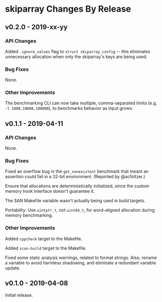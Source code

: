 # skiparray Changes By Release

## v0.2.0 - 2019-xx-yy

### API Changes

Added `.ignore_values` flag to `struct skiparray_config` -- this
eliminates unnecessary allocation when only the skiparray's keys
are being used.

### Bug Fixes

None.

### Other Improvements

The benchmarking CLI can now take multiple, comma-separated limits (e.g.
`-l 1000,10000,100000`), to benchmarks behavior as input grows.


## v0.1.1 - 2019-04-11

### API Changes

None.

### Bug Fixes

Fixed an overflow bug in the `get_nonexistent` benchmark that meant an
assertion could fail in a 32-bit environment. (Reported by @acfoltzer.)

Ensure that allocations are deterministically initialized, since the
custom memory hook interface doesn't guarantee it.

The SAN Makefile variable wasn't actually being used in build targets.

Portability: Use `uintptr_t`, not `uint64_t`, for word-aligned
allocation during memory benchmarking.

### Other Improvements

Added `cppcheck` target to the Makefile.

Added `scan-build` target to the Makefile.

Fixed some static analysis warnings, related to format strings. Also,
rename a variable to avoid harmless shadowing, and eliminate a redundant
variable update.


## v0.1.0 - 2019-04-08

Initial release.
